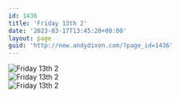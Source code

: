 ```yaml
---
id: 1436
title: 'Friday 13th 2'
date: '2023-03-17T13:45:20+00:00'
layout: page
guid: 'http://new.andydixon.com/?page_id=1436'
---
```


![Friday 13th 2](https://i0.wp.com/assets.g8x2.ldn.idrivee2-23.com/posters/Friday%2013th%202%2001.jpg?w=1200&ssl=1 "Friday 13th 2")  
![Friday 13th 2](https://i0.wp.com/assets.g8x2.ldn.idrivee2-23.com/posters/Friday%2013th%202%2002.jpg?w=1200&ssl=1 "Friday 13th 2")  
![Friday 13th 2](https://i0.wp.com/assets.g8x2.ldn.idrivee2-23.com/posters/Friday%2013th%202%2003.jpg?w=1200&ssl=1 "Friday 13th 2")